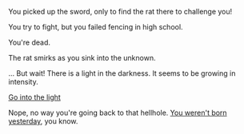 You picked up the sword, only to find the rat there to challenge you!

You try to fight, but you failed fencing in high school.

You're dead. 

The rat smirks as you sink into the unknown. 



... But wait! There is a light in the darkness. It seems to be growing in intensity.

[Go into the light](/blob/master/english/marshmallow.md)

Nope, no way you're going back to that hellhole. [You weren't born yesterday](dead.md), you know.